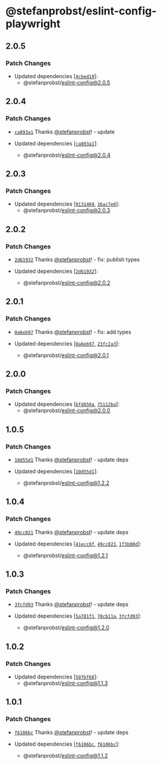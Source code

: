 # @stefanprobst/eslint-config-playwright

## 2.0.5

### Patch Changes

- Updated dependencies
  [[`4cbed19`](https://github.com/stefanprobst/eslint-config/commit/4cbed19ddfab5f7a4a414972e279e44815f1d6e7)]:
  - @stefanprobst/eslint-config@2.0.5

## 2.0.4

### Patch Changes

- [`ca893a1`](https://github.com/stefanprobst/eslint-config/commit/ca893a151738058aaf694801a9bed1c45c9003da)
  Thanks [@stefanprobst](https://github.com/stefanprobst)! - update

- Updated dependencies
  [[`ca893a1`](https://github.com/stefanprobst/eslint-config/commit/ca893a151738058aaf694801a9bed1c45c9003da)]:
  - @stefanprobst/eslint-config@2.0.4

## 2.0.3

### Patch Changes

- Updated dependencies
  [[`9131469`](https://github.com/stefanprobst/eslint-config/commit/91314695eb22de49e5598d48253d7efbcc11ddb4),
  [`16ac7e6`](https://github.com/stefanprobst/eslint-config/commit/16ac7e608bb875e24cc7849f0c5995756aa5ea18)]:
  - @stefanprobst/eslint-config@2.0.3

## 2.0.2

### Patch Changes

- [`2d61932`](https://github.com/stefanprobst/eslint-config/commit/2d61932a36ac0b1af2b4b276e063a650223260c0)
  Thanks [@stefanprobst](https://github.com/stefanprobst)! - fix: publish types

- Updated dependencies
  [[`2d61932`](https://github.com/stefanprobst/eslint-config/commit/2d61932a36ac0b1af2b4b276e063a650223260c0)]:
  - @stefanprobst/eslint-config@2.0.2

## 2.0.1

### Patch Changes

- [`0a6eb97`](https://github.com/stefanprobst/eslint-config/commit/0a6eb97062f1699c4717761de96e512db8532b8e)
  Thanks [@stefanprobst](https://github.com/stefanprobst)! - fix: add types

- Updated dependencies
  [[`0a6eb97`](https://github.com/stefanprobst/eslint-config/commit/0a6eb97062f1699c4717761de96e512db8532b8e),
  [`23fc2a3`](https://github.com/stefanprobst/eslint-config/commit/23fc2a3a2114b2871e0e864281096f1d79bee2dc)]:
  - @stefanprobst/eslint-config@2.0.1

## 2.0.0

### Patch Changes

- Updated dependencies
  [[`6fd850a`](https://github.com/stefanprobst/eslint-config/commit/6fd850ab1ed7da70c1db63fafd14e912796ae810),
  [`75112ba`](https://github.com/stefanprobst/eslint-config/commit/75112ba448aeba4a12ccce8a688bf533caa28479)]:
  - @stefanprobst/eslint-config@2.0.0

## 1.0.5

### Patch Changes

- [`10d55d1`](https://github.com/stefanprobst/eslint-config/commit/10d55d155fa76fec548afbec67564c7c85d29edf)
  Thanks [@stefanprobst](https://github.com/stefanprobst)! - update deps

- Updated dependencies
  [[`10d55d1`](https://github.com/stefanprobst/eslint-config/commit/10d55d155fa76fec548afbec67564c7c85d29edf)]:
  - @stefanprobst/eslint-config@1.2.2

## 1.0.4

### Patch Changes

- [`49cc021`](https://github.com/stefanprobst/eslint-config/commit/49cc021b3b8f8b78b69f3782f97272913e31046b)
  Thanks [@stefanprobst](https://github.com/stefanprobst)! - update deps

- Updated dependencies
  [[`41ecc8f`](https://github.com/stefanprobst/eslint-config/commit/41ecc8f66e78516a15aa30337db7c83f7c9e6615),
  [`49cc021`](https://github.com/stefanprobst/eslint-config/commit/49cc021b3b8f8b78b69f3782f97272913e31046b),
  [`1f3b08d`](https://github.com/stefanprobst/eslint-config/commit/1f3b08d9516ae1aaf0c2f65e11c313216f47360c)]:
  - @stefanprobst/eslint-config@1.2.1

## 1.0.3

### Patch Changes

- [`3fcfd93`](https://github.com/stefanprobst/eslint-config/commit/3fcfd93b61e832087b6e755b513739f88513c87b)
  Thanks [@stefanprobst](https://github.com/stefanprobst)! - update deps

- Updated dependencies
  [[`5a781f1`](https://github.com/stefanprobst/eslint-config/commit/5a781f186c9d9d4dd24b098d4e96ac71f84f857c),
  [`70cb11a`](https://github.com/stefanprobst/eslint-config/commit/70cb11ad7548f41aaf55b9378b14dfb29cbbc1af),
  [`3fcfd93`](https://github.com/stefanprobst/eslint-config/commit/3fcfd93b61e832087b6e755b513739f88513c87b)]:
  - @stefanprobst/eslint-config@1.2.0

## 1.0.2

### Patch Changes

- Updated dependencies
  [[`507bf68`](https://github.com/stefanprobst/eslint-config/commit/507bf68a9fe9a9486592b5174ae2b055a983e217)]:
  - @stefanprobst/eslint-config@1.1.3

## 1.0.1

### Patch Changes

- [`f6106bc`](https://github.com/stefanprobst/eslint-config/commit/f6106bc4401f13a958c8380e97a3e64cc0e4da55)
  Thanks [@stefanprobst](https://github.com/stefanprobst)! - update deps

- Updated dependencies
  [[`f6106bc`](https://github.com/stefanprobst/eslint-config/commit/f6106bc4401f13a958c8380e97a3e64cc0e4da55),
  [`f6106bc`](https://github.com/stefanprobst/eslint-config/commit/f6106bc4401f13a958c8380e97a3e64cc0e4da55)]:
  - @stefanprobst/eslint-config@1.1.2
